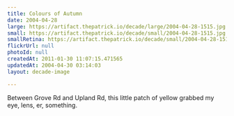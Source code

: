 ```yaml
---
title: Colours of Autumn
date: 2004-04-28
large: https://artifact.thepatrick.io/decade/large/2004-04-28-1515.jpg
small: https://artifact.thepatrick.io/decade/small/2004-04-28-1515.jpg
smallRetina: https://artifact.thepatrick.io/decade/small/2004-04-28-1515@2x.jpg
flickrUrl: null
photoId: null
createdAt: 2011-01-30 11:07:15.471565
updatedAt: 2004-04-30 03:14:03
layout: decade-image

---
```

Between Grove Rd and Upland Rd, this little patch of yellow grabbed my eye, lens, er, something.

